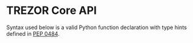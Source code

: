 # TREZOR Core API

Syntax used below is a valid Python function declaration with type hints
defined in [PEP 0484](https://www.python.org/dev/peps/pep-0484/).
